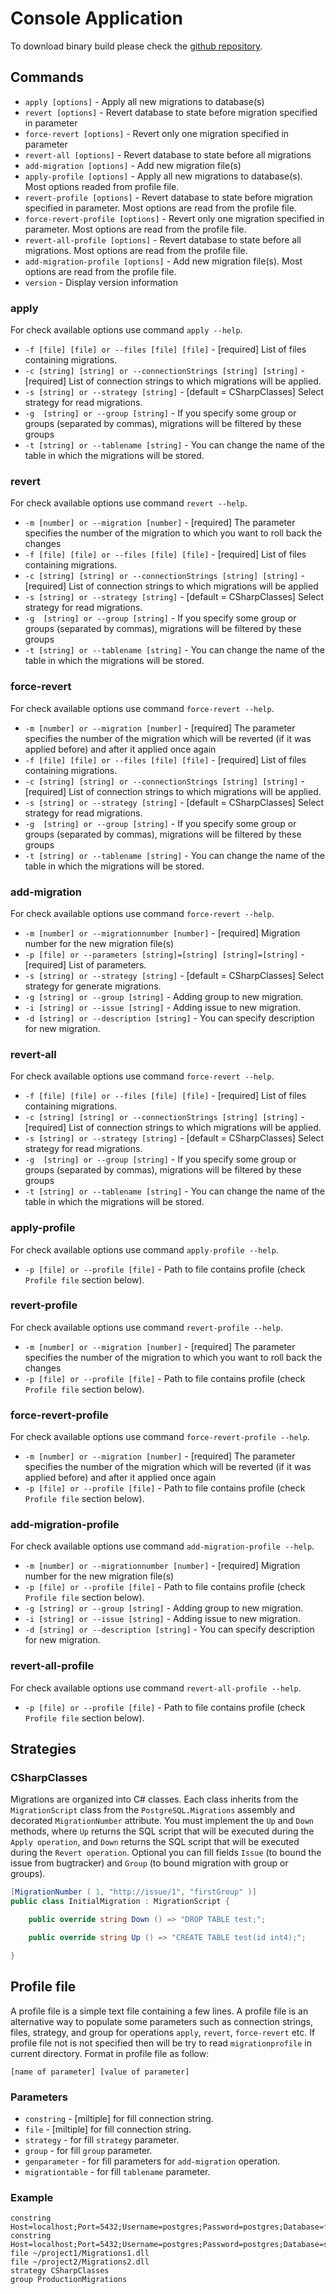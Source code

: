 # Console Application

To download binary build please check the [github repository](https://github.com/EmptyFlow/PostgreSQL.Migrations/releases).

## Commands
 
* `apply [options]` - Apply all new migrations to database(s)
* `revert [options]` - Revert database to state before migration specified in parameter
* `force-revert [options]` - Revert only one migration specified in parameter
* `revert-all [options]` - Revert database to state before all migrations
* `add-migration [options]` - Add new migration file(s)
* `apply-profile [options]` - Apply all new migrations to database(s). Most options readed from profile file.
* `revert-profile [options]` - Revert database to state before migration specified in parameter. Most options are read from the profile file.
* `force-revert-profile [options]` - Revert only one migration specified in parameter. Most options are read from the profile file.
* `revert-all-profile [options]` - Revert database to state before all migrations. Most options are read from the profile file.
* `add-migration-profile [options]` - Add new migration file(s). Most options are read from the profile file.
* `version` - Display version information

### apply
For check available options use command `apply --help`.    

* `-f [file] [file] or --files [file] [file]` - [required] List of files containing migrations.
* `-c [string] [string] or --connectionStrings [string] [string]` - [required] List of connection strings to which migrations will be applied.
* `-s [string] or --strategy [string]` - [default = CSharpClasses] Select strategy for read migrations.
* `-g  [string] or --group [string]` - If you specify some group or groups (separated by commas), migrations will be filtered by these groups
* `-t [string] or --tablename [string]` - You can change the name of the table in which the migrations will be stored.

### revert
For check available options use command `revert --help`.    

* `-m [number] or --migration [number]` - [required] The parameter specifies the number of the migration to which you want to roll back the changes
* `-f [file] [file] or --files [file] [file]` - [required] List of files containing migrations.
* `-c [string] [string] or --connectionStrings [string] [string]` - [required] List of connection strings to which migrations will be applied
* `-s [string] or --strategy [string]` - [default = CSharpClasses] Select strategy for read migrations.
* `-g  [string] or --group [string]` - If you specify some group or groups (separated by commas), migrations will be filtered by these groups
* `-t [string] or --tablename [string]` - You can change the name of the table in which the migrations will be stored.

### force-revert
For check available options use command `force-revert --help`.    

* `-m [number] or --migration [number]` - [required] The parameter specifies the number of the migration which will be reverted (if it was applied before) and after it applied once again
* `-f [file] [file] or --files [file] [file]` - [required] List of files containing migrations.
* `-c [string] [string] or --connectionStrings [string] [string]` - [required] List of connection strings to which migrations will be applied.
* `-s [string] or --strategy [string]` - [default = CSharpClasses] Select strategy for read migrations.
* `-g  [string] or --group [string]` - If you specify some group or groups (separated by commas), migrations will be filtered by these groups
* `-t [string] or --tablename [string]` - You can change the name of the table in which the migrations will be stored.

### add-migration
For check available options use command `force-revert --help`.    

* `-m [number] or --migrationnumber [number]` - [required] Migration number for the new migration file(s)
* `-p [file] or --parameters [string]=[string] [string]=[string]` - [required] List of parameters.
* `-s [string] or --strategy [string]` - [default = CSharpClasses] Select strategy for generate migrations.
* `-g [string] or --group [string]` - Adding group to new migration.
* `-i [string] or --issue [string]` - Adding issue to new migration.
* `-d [string] or --description [string]` - You can specify description for new migration.

### revert-all
For check available options use command `force-revert --help`.    

* `-f [file] [file] or --files [file] [file]` - [required] List of files containing migrations.
* `-c [string] [string] or --connectionStrings [string] [string]` - [required] List of connection strings to which migrations will be applied.
* `-s [string] or --strategy [string]` - [default = CSharpClasses] Select strategy for read migrations.
* `-g  [string] or --group [string]` - If you specify some group or groups (separated by commas), migrations will be filtered by these groups
* `-t [string] or --tablename [string]` - You can change the name of the table in which the migrations will be stored.

### apply-profile
For check available options use command `apply-profile --help`.    

* `-p [file] or --profile [file]` - Path to file contains profile (check `Profile file` section below).

### revert-profile
For check available options use command `revert-profile --help`.    

* `-m [number] or --migration [number]` - [required] The parameter specifies the number of the migration to which you want to roll back the changes
* `-p [file] or --profile [file]` - Path to file contains profile (check `Profile file` section below).

### force-revert-profile
For check available options use command `force-revert-profile --help`.    

* `-m [number] or --migration [number]` - [required] The parameter specifies the number of the migration which will be reverted (if it was applied before) and after it applied once again
* `-p [file] or --profile [file]` - Path to file contains profile (check `Profile file` section below).

### add-migration-profile
For check available options use command `add-migration-profile --help`.    

* `-m [number] or --migrationnumber [number]` - [required] Migration number for the new migration file(s)
* `-p [file] or --profile [file]` - Path to file contains profile (check `Profile file` section below).
* `-g [string] or --group [string]` - Adding group to new migration.
* `-i [string] or --issue [string]` - Adding issue to new migration.
* `-d [string] or --description [string]` - You can specify description for new migration.

### revert-all-profile
For check available options use command `revert-all-profile --help`.    

* `-p [file] or --profile [file]` - Path to file contains profile (check `Profile file` section below).

## Strategies

### CSharpClasses
Migrations are organized into C# classes.
Each class inherits from the `MigrationScript` class from the `PostgreSQL.Migrations` assembly and decorated `MigrationNumber` attribute.
You must implement the `Up` and `Down` methods, where `Up` returns the SQL script that will be executed during the `Apply operation`, and `Down` returns the SQL script that will be executed during the `Revert operation`.
Optional you can fill fields `Issue` (to bound the issue from bugtracker) and `Group` (to bound migration with group or groups).
```csharp
[MigrationNumber ( 1, "http://issue/1", "firstGroup" )]
public class InitialMigration : MigrationScript {

    public override string Down () => "DROP TABLE test;";

    public override string Up () => "CREATE TABLE test(id int4);";

}
```

## Profile file
A profile file is a simple text file containing a few lines. A profile file is an alternative way to populate some parameters such as connection strings, files, strategy, and group for operations `apply`, `revert`, `force-revert` etc.
If profile file not is not specified then will be try to read `migrationprofile` in current directory.
Format in profile file as follow:
```
[name of parameter] [value of parameter]
```
### Parameters
* `constring` - [miltiple] for fill connection string.
* `file` - [miltiple] for fill connection string.
* `strategy` - for fill `strategy` parameter.
* `group` - for fill `group` parameter.
* `genparameter` - for fill parameters for `add-migration` operation.
* `migrationtable` - for fill `tablename` parameter.
### Example
```
constring Host=localhost;Port=5432;Username=postgres;Password=postgres;Database=firstdatabase
constring Host=localhost;Port=5432;Username=postgres;Password=postgres;Database=seconddatabase
file ~/project1/Migrations1.dll
file ~/project2/Migrations2.dll
strategy CSharpClasses
group ProductionMigrations
```

